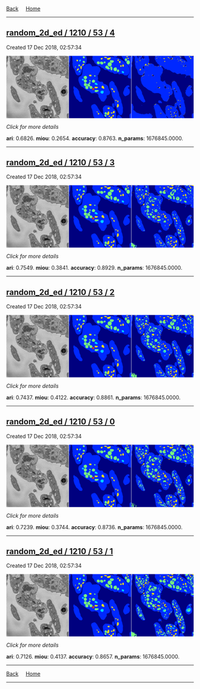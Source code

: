 
[Back](..)&nbsp;&nbsp;&nbsp;&nbsp;&nbsp;[Home](https://leapmanlab.github.io/snapshots)

---

<div class="summary"><a href="4"><h2>random_2d_ed / 1210 / 53 / 4</h2></a><p>Created 17 Dec 2018, 02:57:34
</p><a href="4"><img src="4/media/summary.png" align="center"></a><p>
<i>Click for more details</i>
</p></div>

**ari**: 0.6826. **miou**: 0.2654. **accuracy**: 0.8763. **n_params**: 1676845.0000. 

---

<div class="summary"><a href="3"><h2>random_2d_ed / 1210 / 53 / 3</h2></a><p>Created 17 Dec 2018, 02:57:34
</p><a href="3"><img src="3/media/summary.png" align="center"></a><p>
<i>Click for more details</i>
</p></div>

**ari**: 0.7549. **miou**: 0.3841. **accuracy**: 0.8929. **n_params**: 1676845.0000. 

---

<div class="summary"><a href="2"><h2>random_2d_ed / 1210 / 53 / 2</h2></a><p>Created 17 Dec 2018, 02:57:34
</p><a href="2"><img src="2/media/summary.png" align="center"></a><p>
<i>Click for more details</i>
</p></div>

**ari**: 0.7437. **miou**: 0.4122. **accuracy**: 0.8861. **n_params**: 1676845.0000. 

---

<div class="summary"><a href="0"><h2>random_2d_ed / 1210 / 53 / 0</h2></a><p>Created 17 Dec 2018, 02:57:34
</p><a href="0"><img src="0/media/summary.png" align="center"></a><p>
<i>Click for more details</i>
</p></div>

**ari**: 0.7239. **miou**: 0.3744. **accuracy**: 0.8736. **n_params**: 1676845.0000. 

---

<div class="summary"><a href="1"><h2>random_2d_ed / 1210 / 53 / 1</h2></a><p>Created 17 Dec 2018, 02:57:34
</p><a href="1"><img src="1/media/summary.png" align="center"></a><p>
<i>Click for more details</i>
</p></div>

**ari**: 0.7126. **miou**: 0.4137. **accuracy**: 0.8657. **n_params**: 1676845.0000. 

---

[Back](..)&nbsp;&nbsp;&nbsp;&nbsp;&nbsp;[Home](https://leapmanlab.github.io/snapshots)

---